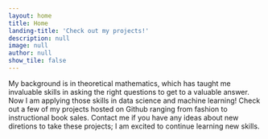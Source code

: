 ```yaml
---
layout: home
title: Home
landing-title: 'Check out my projects!'
description: null
image: null
author: null
show_tile: false
---
```


My background is in theoretical mathematics, which has taught me invaluable skills in asking the right questions to get to a valuable answer. 
Now I am applying those skills in data science and machine learning! 
Check out a few of my projects hosted on Github ranging from fashion to instructional book sales. 
Contact me if you have any ideas about new diretions to take these projects; I am excited to continue learning new skills.
